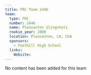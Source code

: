 ```yaml
---
title: FRC Team 2446
team:
  type: FRC
  number: 2446
  name: Pleasanton Slingshots
  rookie_year: 2008
  location: Pleasanton, CA, USA
  sponsors:
    - Foothill High School
  links:
    Website: 
---
```

No content has been added for this team